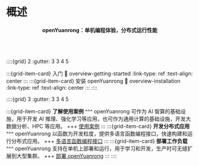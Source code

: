 # 概述

<h4 style="text-align:center">openYuanrong：单机编程体验，分布式运行性能</h4>
<br>
<br>

::::{grid} 2
:gutter: 3 3 4 5

:::{grid-item-card} 入门
:link: overview-getting-started
:link-type: ref
:text-align: center
:::
:::{grid-item-card} 安装 openYuanrong
:link: overview-installation
:link-type: ref
:text-align: center
:::
::::

::::{grid} 3
:gutter: 3 3 4 5

:::{grid-item-card}
**了解使用案例**
^^^
openYuanrong 可作为 AI 智算的基础设施，用于开发 AI 推理、强化学习等应用，也可作为通用计算的基础设施，开发大数据分析、HPC 等应用。
+++
[使用案例](./use_cases/index.md)
:::
:::{grid-item-card}
**开发分布式应用**
^^^
openYuanrong 以函数为开发粒度，提供多语言函数编程接口，快速构建和运行分布式应用。
+++
[多语言函数编程接口](./multi_language_function_programming_interface/index.md)
:::
:::{grid-item-card}
**部署工作负载**
^^^
openYuanrong 支持在单机上部署和运行，用于学习和开发，生产时可无缝扩展到大型集群。
+++
[部署 openYuanrong](./deploy/index.md)
:::
::::
